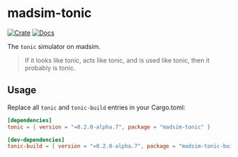 # madsim-tonic

[![Crate](https://img.shields.io/crates/v/madsim-tonic.svg)](https://crates.io/crates/madsim-tonic)
[![Docs](https://docs.rs/madsim-tonic/badge.svg)](https://docs.rs/madsim-tonic)

The `tonic` simulator on madsim.

> If it looks like tonic, acts like tonic, and is used like tonic, then it probably is tonic.

## Usage

Replace all `tonic` and `tonic-build` entries in your Cargo.toml:

```toml
[dependencies]
tonic = { version = "=0.2.0-alpha.7", package = "madsim-tonic" }

[dev-dependencies]
tonic-build = { version = "=0.2.0-alpha.7", package = "madsim-tonic-build" }
```
